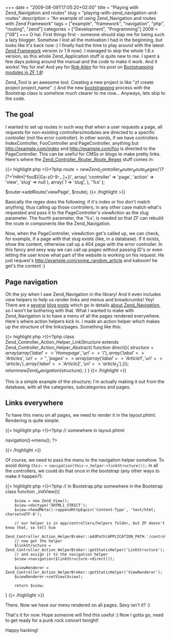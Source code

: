 +++
date = "2009-08-09T17:05:20+02:00"
title = "Playing with Zend_Navigation and routes"
slug = "playing-with-zend_navigation-and-routes"
description = "An example of using Zend_Navigation and routes with Zend Framework"
tags = ["example", "framework", "navigation", "php", "routing", "zend"]
categories = ["Development", "Programming"]
2009 = ["08"]
+++
O hai. First things first - someone should slap me for being such a lazy blogger. Somehow I lost all the motivation I had in the beginning, but looks like it's back now :) I finally had the time to play around with the latest <a class="zem_slink freebase/guid/9202a8c04000641f8000000000b66a0f" href="http://framework.zend.com/" title="Zend Framework" rel="homepage">Zend Framework</a> version (v 1.9 now). I managed to skip the whole 1.8.x version, so this whole Zend_Application stuff is quite new to me. I spent a few days poking around the manual and the code to make it work. And it works! Yey for me! And yey for <a href="http://twitter.com/akrabat">Rob Allen</a> for his post on <a href="http://akrabat.com/2009/07/08/bootstrapping-modules-in-zf-1-8/">Bootstrapping modules in ZF 1.8</a>!

Zend_Tool is an awesome tool. Creating a new project is like "zf create project project_name" :) And the new <a href="http://en.wikipedia.org/wiki/Bootstrapping" title="Bootstrapping" rel="wikipedia">bootstrapping</a> process with the Bootstrap class is somehow much clearer to me now... Anyways, lets skip to the code.

<h2>The goal</h2>

I wanted to set up routes in such way that when a user requests a page, all requests for non-existing controllers/modules are directed to a specific controller (not the error controller). In other words, if we have controllers IndexController, FooController and PageController, anything but http://example.com/index and http://example.com/foo is directed to the PageController. This can be useful for CMSs or blogs to make pretty links. Here's where the <a href="http://twitter.com/jaspertandy/status/3205493310">Zend_Controller_Router_Route_Regex</a> stuff comes in:

{{< highlight php >}}<?php
$route = new Zend_Controller_Router_Route_Regex(
    '(?(?=^index$|^foo$)|([a-z0-9-_.]+))',
    array(
        'controller' => 'page',
        'action' => 'view',
        'slug' => null
    ),
    array(
        1 => 'slug',
    ),
    '%s'
    );

$router->addRoute('viewPage', $route);
{{< /highlight >}}

Basically the regex does the following: if it's index or foo don't match anything, thus calling up those controllers, in any other case match what's requested and pass it to the PageController's viewAction as the slug parameter. The fourth parameter, the '%s', is needed so that ZF can rebuild the route in components like the Zend_Navigation.

Now, when the PageController, viewAction get's called up, we can check, for example, if a page with that slug exists (like, in a database). If it exists, show the content, otherwise call up a 404 page with the error controller. In this fancy and sexy way we can call up pages without passing ID's or even letting the user know what part of the website is working on his request. He just request's http://example.com/some_random_article and kaboom! he get's the content :)

<h2>Page navigation</h2>

Oh the joy when I saw Zend_Navigation in the library! And it even includes view helpers to help us render links and menus and breadcrumbs! Yey! There are a <a href="http://blog.ekini.net/2009/05/25/zend-framework-making-the-built-in-breadcrumb-helper-work/">several</a> <a href="http://blog.ekini.net/2009/06/10/zend-framework-navigation-and-breadcrumbs-with-an-xml-file-in-zf-18/">blog posts</a> which go in details <a href="http://www.zendcasts.com/zend_navigation-dynamically-creating-a-menu-a-sitemap-and-breadcrumbs/2009/06/">about Zend_Navigation</a>, so I won't be bothering with that. What I wanted to make with Zend_Navigation is to have a menu of all the pages rendered everywhere. Here's where action helpers kick in. I made an action helper which makes up the structure of the links/pages. Something like this:

{{< highlight php >}}<?php
class Zend_Controller_Action_Helper_LinkStructure extends
        Zend_Controller_Action_Helper_Abstract{
function direct(){
$structure = array(
    array(
         'label'=>'Home page',
         'uri'=>'/'
    ),
    array(
         'label'=>'Articles',
         'uri'=>'',
         'pages'=>array(array(
                                  'label'=>'Article 1',
                                  'uri'=>'article_1'),
                              array(
                                  'label'=>'Article 2',
                                  'uri'=>'article_2'),
                         )
    )
);
return new Zend_Navigation($structure);
}
}
{{< /highlight >}}

This is a simple example of the structure; I'm actually making it out from the database, with all the categories, subcategories and pages.

<h2>Links everywhere</h2>

To have this menu on all pages, we need to render it in the layout.phtml. Rendering is quite simple:

{{< highlight php >}}<?php
// somewhere in layout.phtml
<?php echo $this->navigation()->menu(); ?>
{{< /highlight >}}

Of course, we need to pass the menu to the navigation helper somehow. To avoid doing <code>$this->navigation($this->_helper->linkStructure());</code> in all the controllers, we could do that once in the bootstrap (any other ways to make it happen?):

{{< highlight php >}}<?php
// in Bootstrap.php somewhere in the Bootstrap class
function _initView(){

        $view = new Zend_View();
        $view->doctype('XHTML1_STRICT');
        $view->headMeta()->appendHttpEquiv('Content-Type', 'text/html; charset=UTF-8');

        // our helper is in app/controllers/helpers folder, but ZF doesn't know that, so tell him
        Zend_Controller_Action_HelperBroker::addPath(APPLICATION_PATH.'/controllers/helpers');
        // now get the helper
        $linkStructure = Zend_Controller_Action_HelperBroker::getStaticHelper('LinkStructure');
        // and assign it to the navigation helper
        $view->navigation($linkStructure->direct());

        $viewRenderer = Zend_Controller_Action_HelperBroker::getStaticHelper('ViewRenderer');
        $viewRenderer->setView($view);

        return $view;
}
{{< /highlight >}}

There. Now we have our menu rendered on all pages. Sexy isn't it? :)

That's it for now. Hope someone will find this useful :) Now I gotta go, need to get ready for a punk rock concert tonight!

Happy hacking!
